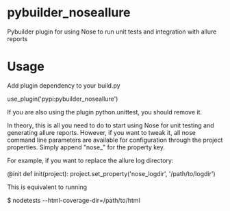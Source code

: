 # pybuilder_noseallure
Pybuilder plugin for using Nose to run unit tests and integration with allure reports

# Usage

Add plugin dependency to your build.py

  use_plugin('pypi:pybuilder_noseallure')

If you are also using the plugin python.unittest, you should remove it.

In theory, this is all you need to do to start using Nose for unit testing and generating allure reports. However, if you want to tweak it, all nose command line parameters are available for configuration through the project properties. Simply append "nose_" for the property key.

For example, if you want to replace the allure log directory:

  @init
  def init(project):
    project.set_property('nose_logdir', '/path/to/logdir')

This is equivalent to running

   $ nodetests --html-coverage-dir=/path/to/html
